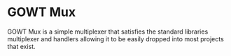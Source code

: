 # GOWT Mux
GOWT Mux is a simple multiplexer that satisfies the standard libraries
multiplexer and handlers allowing it to be easily dropped into most
projects that exist.